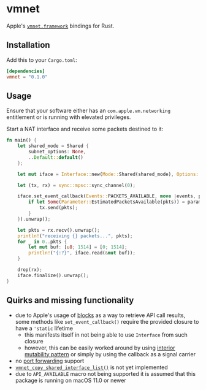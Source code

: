 # vmnet

Apple's [`vmnet.framework`](https://developer.apple.com/documentation/vmnet) bindings for Rust.

## Installation

Add this to your `Cargo.toml`:

```toml
[dependencies]
vmnet = "0.1.0"
```

## Usage

Ensure that your software either has an `com.apple.vm.networking` entitlement or is running with elevated privileges.

Start a NAT interface and receive some packets destined to it:

```rust
fn main() {
    let shared_mode = Shared {
        subnet_options: None,
        ..Default::default()
    };

    let mut iface = Interface::new(Mode::Shared(shared_mode), Options::default()).unwrap();

    let (tx, rx) = sync::mpsc::sync_channel(0);

    iface.set_event_callback(Events::PACKETS_AVAILABLE, move |events, params| {
        if let Some(Parameter::EstimatedPacketsAvailable(pkts)) = params.get(ParameterKind::EstimatedPacketsAvailable) {
            tx.send(pkts);
        }
    }).unwrap();

    let pkts = rx.recv().unwrap();
    println!("receiving {} packets...", pkts);
    for _ in 0..pkts {
        let mut buf: [u8; 1514] = [0; 1514];
        println!("{:?}", iface.read(&mut buf));
    }

    drop(rx);
    iface.finalize().unwrap();
}
```

## Quirks and missing functionality

* due to Apple's usage of [blocks](https://en.wikipedia.org/wiki/Blocks_(C_language_extension)) as a way to retrieve API call results, some methods like `set_event_callback()` require the provided closure to have a `'static` lifetime
  * this manifests itself in not being able to use `Interface` from such closure
  * however, this can be easily worked around by using [interior mutability pattern](https://doc.rust-lang.org/book/ch15-05-interior-mutability.html) or simply by using the callback as a signal carrier
* no [port forwarding](https://developer.apple.com/documentation/vmnet/vmnet_functions) support
* [`vmnet_copy_shared_interface_list()`](https://developer.apple.com/documentation/vmnet/3152677-vmnet_copy_shared_interface_list) is not yet implemented
* due to `API_AVAILABLE` macro not being supported it is assumed that this package is running on macOS 11.0 or newer
